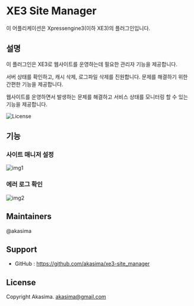 # XE3 Site Manager
이 어플리케이션은 Xpressengine3(이하 XE3)의 플러그인입니다.

## 설명
이 플러그인은 XE3로 웹사이트를 운영하는데 필요한 관리자 기능을 제공합니다.

서버 상태를 확인하고, 캐시 삭제, 로그파일 삭제를 진원합니다.
문제를 해결하기 위한 간편한 기능을 제공합니다.

웹사이트를 운영하면서 발생하는 문제를 해결하고 서비스 상태를 모니터링 할 수 있는 기능을 제공합니다.

![License](http://img.shields.io/badge/license-GNU%20LGPL-brightgreen.svg)

## 기능
### 사이트 매니저 설정
![img1](https://user-images.githubusercontent.com/5836237/76166547-ae97c680-61a2-11ea-97eb-2b3e21850395.png)

### 에러 로그 확인
![img2](https://user-images.githubusercontent.com/5836237/76166550-b0618a00-61a2-11ea-9307-0bd3666461fb.png)

## Maintainers
@akasima

## Support
* GitHub : https://github.com/akasima/xe3-site_manager

## License
Copyright Akasima. <akasima@gmail.com>

